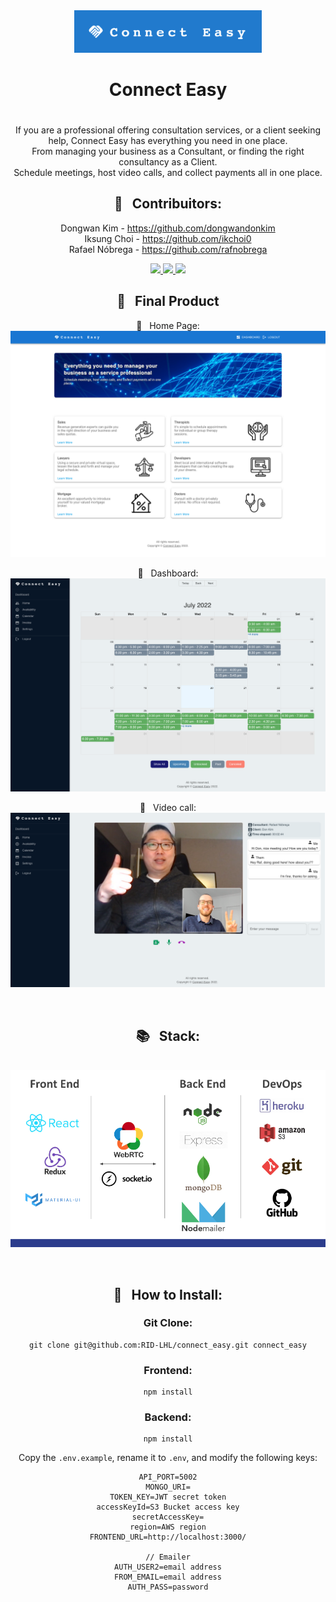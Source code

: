<div align="center">
  <img src="./docs/logo.png" width="300"/>
  <h1>Connect Easy</h1>

#

If you are a professional offering consultation services, or a client seeking help,
Connect Easy has everything you need in one place. <br/>
From managing your business as a Consultant, or finding the right consultancy as a Client.<br/>
Schedule meetings, host video calls, and collect payments all in one place.

## 🤝 &nbsp; Contribuitors:

Dongwan Kim - https://github.com/dongwandonkim <br/>
Iksung Choi - https://github.com/ikchoi0 <br/>
Rafael Nóbrega - https://github.com/rafnobrega <br/>

<a href="https://github.com/dongwandonkim">
  <img src="https://avatars.githubusercontent.com/u/34529297?size=50">
</a>
<a href="https://github.com/ikchoi0">
  <img src="https://avatars.githubusercontent.com/u/29355949?size=50">
</a>
<a href="https://github.com/rafnobrega">
  <img src="https://avatars.githubusercontent.com/u/78815381?size=50">
</a>

<br/>

## 🚀 &nbsp; Final Product

<p align="center">📸 &nbsp; Home Page:<br>
  <img
    src="./docs/home-page.png"
  >
</p>
<p align="center">📸 &nbsp; Dashboard:<br>
  <img
    src="./docs/dashboard-calendar.png"
  >
</p>
<p align="center">📸 &nbsp; Video call:<br>
  <img
    src="./docs/video-call.png"
  >
</p>

<br/>

## 📚 &nbsp; Stack:

<p align="center"><br>
  <img
    src="./docs/stack.png"
  >
</p>
<br/>

## 🧰 &nbsp; How to Install:

### Git Clone:

```
git clone git@github.com:RID-LHL/connect_easy.git connect_easy
```

### Frontend:

```
npm install
```

### Backend:

```
npm install
```

Copy the `.env.example`, rename it to `.env`, and modify the following keys:

```
API_PORT=5002
MONGO_URI=
TOKEN_KEY=JWT secret token
accessKeyId=S3 Bucket access key
secretAccessKey=
region=AWS region
FRONTEND_URL=http://localhost:3000/

// Emailer
AUTH_USER2=email address
FROM_EMAIL=email address
AUTH_PASS=password
```
